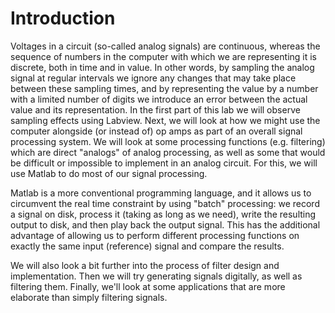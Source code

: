 # Introduction

Voltages in a circuit (so-called analog signals) are continuous, whereas the
sequence of numbers in the computer with which we are representing it is
discrete, both in time and in value. In other words, by sampling the analog
signal at regular intervals we ignore any changes that may take place between
these sampling times, and by representing the value by a number with a limited
number of digits we introduce an error between the actual value and its
representation. In the first part of this lab we will observe sampling effects
using Labview.  Next, we will look at how we might use the computer alongside
(or instead of) op amps as part of an overall signal processing system. We will
look at some processing functions (e.g. filtering) which are direct "analogs"
of analog processing, as well as some that would be difficult or impossible to
implement in an analog circuit. For this, we will use Matlab to do most of our
signal processing.

Matlab is a more conventional programming language, and it allows us to
circumvent the real time constraint by using "batch" processing: we record a
signal on disk, process it (taking as long as we need), write the resulting
output to disk, and then play back the output signal. This has the additional
advantage of allowing us to perform different processing functions on exactly
the same input (reference) signal and compare the results.

We will also look a bit further into the process of filter design and
implementation. Then we will try generating signals digitally, as well as
filtering them. Finally, we'll look at some applications that are more
elaborate than simply filtering signals.
